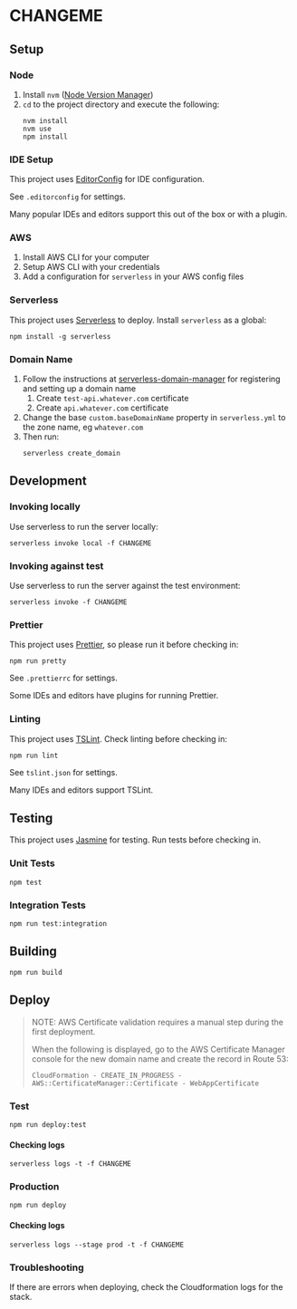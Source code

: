 # CHANGEME

## Setup

### Node

1.  Install `nvm` ([Node Version Manager])
2.  `cd` to the project directory and execute the following:
    ```
    nvm install
    nvm use
    npm install
    ```

### IDE Setup

This project uses [EditorConfig] for IDE configuration.

See `.editorconfig` for settings.

Many popular IDEs and editors support this out of the box or with a plugin.

### AWS

1.  Install AWS CLI for your computer
2.  Setup AWS CLI with your credentials
3.  Add a configuration for `serverless` in your AWS config files

### Serverless

This project uses [Serverless] to deploy. Install `serverless` as a global:

```
npm install -g serverless
```

### Domain Name

1.  Follow the instructions at [serverless-domain-manager] for registering and setting up a domain name
    1.  Create `test-api.whatever.com` certificate
    2.  Create `api.whatever.com` certificate
2.  Change the base `custom.baseDomainName` property in `serverless.yml` to the zone name, eg `whatever.com`
3.  Then run:
    ```
    serverless create_domain
    ```

## Development

### Invoking locally

Use serverless to run the server locally:

```
serverless invoke local -f CHANGEME
```

### Invoking against test

Use serverless to run the server against the test environment:

```
serverless invoke -f CHANGEME
```

### Prettier

This project uses [Prettier], so please run it before checking in:

```
npm run pretty
```

See `.prettierrc` for settings.

Some IDEs and editors have plugins for running Prettier.

### Linting

This project uses [TSLint]. Check linting before checking in:

```
npm run lint
```

See `tslint.json` for settings.

Many IDEs and editors support TSLint.

## Testing

This project uses [Jasmine] for testing. Run tests before checking in.

### Unit Tests

```
npm test
```

### Integration Tests

```
npm run test:integration
```

## Building

```
npm run build
```

## Deploy

> NOTE: AWS Certificate validation requires a manual step during the first deployment.
>
> When the following is displayed, go to the AWS Certificate Manager console for the new domain name and create the record in Route 53:
>
> `CloudFormation - CREATE_IN_PROGRESS - AWS::CertificateManager::Certificate - WebAppCertificate`

### Test

```
npm run deploy:test
```

#### Checking logs

```
serverless logs -t -f CHANGEME
```

### Production

```
npm run deploy
```

#### Checking logs

```
serverless logs --stage prod -t -f CHANGEME
```

### Troubleshooting

If there are errors when deploying, check the Cloudformation logs for the stack.

[editorconfig]: https://editorconfig.org/
[jasmine]: https://jasmine.github.io/
[node version manager]: https://github.com/creationix/nvm
[prettier]: https://prettier.io/
[serverless]: https://serverless.com/
[serverless-domain-manager]: https://github.com/amplify-education/serverless-domain-manager
[tslint]: https://palantir.github.io/tslint/
